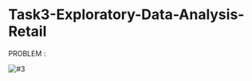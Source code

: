 # Task3-Exploratory-Data-Analysis-Retail
PROBLEM :  

![#3](https://user-images.githubusercontent.com/75872316/107847717-d57b6580-6e13-11eb-84d4-ae7f76b6b320.JPG)
